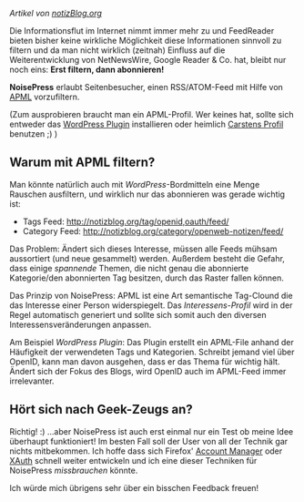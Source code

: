 *Artikel von [notizBlog.org](http://notizblog.org/2010/11/05/noisepress-nie-wieder-irrelevante-inhalte/)*

Die Informationsflut im Internet nimmt immer mehr zu und FeedReader bieten bisher keine wirkliche Möglichkeit
diese Informationen sinnvoll zu filtern und da man nicht wirklich (zeitnah) Einfluss auf die Weiterentwicklung
von NetNewsWire, Google Reader & Co. hat, bleibt nur noch eins: **Erst filtern, dann abonnieren!**

**NoisePress** erlaubt Seitenbesucher, einen RSS/ATOM-Feed mit Hilfe von [APML](http://notizblog.org/2007/11/23/apml-attention-profiling-mark-up-language/) vorzufiltern.

(Zum ausprobieren braucht man ein APML-Profil. Wer keines hat, sollte sich entweder das [WordPress Plugin](http://wordpress.org/plugins/apml/)
installieren oder heimlich [Carstens Profil](http://notsorelevant.com/apml) benutzen ;) )

## Warum mit APML filtern?

Man könnte natürlich auch mit <em>WordPress</em>-Bordmitteln eine Menge Rauschen ausfiltern, und wirklich nur das abonnieren was gerade wichtig ist:

* Tags Feed:  <http://notizblog.org/tag/openid,oauth/feed/>
* Category Feed: <http://notizblog.org/category/openweb-notizen/feed/>

Das Problem: Ändert sich dieses Interesse, müssen alle Feeds mühsam aussortiert (und neue gesammelt) werden. Außerdem besteht die Gefahr, dass einige *spannende* Themen, die nicht genau die abonnierte Kategorie/den abonnierten Tag besitzen, durch das Raster fallen können.

Das Prinzip von NoisePress: APML ist eine Art semantische Tag-Clound die das Interesse einer Person widerspiegelt. Das *Interessens-Profil* wird in der Regel automatisch generiert und sollte sich somit auch den diversen Interessensveränderungen anpassen.

Am Beispiel *WordPress Plugin*: Das Plugin erstellt ein APML-File anhand der Häufigkeit der verwendeten Tags und Kategorien. Schreibt
jemand viel über OpenID, kann man davon ausgehen, dass er das Thema für wichtig hält. Ändert sich der Fokus des Blogs, wird OpenID auch im
APML-Feed immer irrelevanter.

## Hört sich nach Geek-Zeugs an?

Richtig! :) ...aber NoisePress ist auch erst einmal nur ein Test ob meine Idee überhaupt funktioniert! Im besten Fall soll der User von all
der Technik gar nichts mitbekommen. Ich hoffe dass sich Firefox' [Account Manager](http://www.mozilla.com/en-US/firefox/accountmanager/) oder
[XAuth](http://notizblog.org/tag/xauth/) schnell weiter entwickeln und ich eine dieser Techniken für NoisePress <em>missbrauchen</em> könnte.

Ich würde mich übrigens sehr über ein bisschen Feedback freuen!